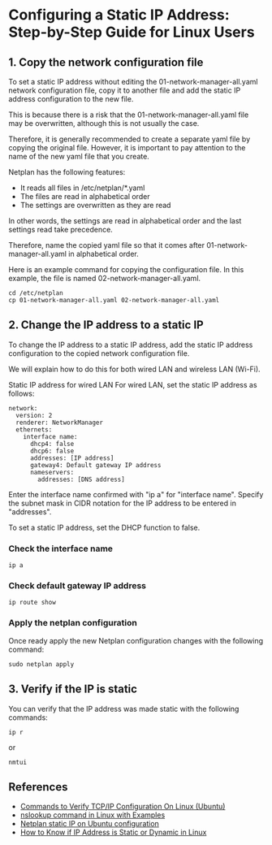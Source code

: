 # Configuring a Static IP Address: Step-by-Step Guide for Linux Users

## 1. Copy the network configuration file
To set a static IP address without editing the 01-network-manager-all.yaml network configuration file, copy it to another file and add the static IP address configuration to the new file.

This is because there is a risk that the  01-network-manager-all.yaml file may be overwritten, although this is not usually the case.

Therefore, it is generally recommended to create a separate yaml file by copying the original file. However, it is important to pay attention to the name of the new yaml file that you create.

Netplan has the following features:

- It reads all files in /etc/netplan/*.yaml
- The files are read in alphabetical order
- The settings are overwritten as they are read

In other words, the settings are read in alphabetical order and the last settings read take precedence.

Therefore, name the copied yaml file so that it comes after 01-network-manager-all.yaml in alphabetical order.

Here is an example command for copying the configuration file. In this example, the file is named 02-network-manager-all.yaml.
```
cd /etc/netplan
cp 01-network-manager-all.yaml 02-network-manager-all.yaml
```

## 2. Change the IP address to a static IP

To change the IP address to a static IP address, add the static IP address configuration to the copied network configuration file.

We will explain how to do this for both wired LAN and wireless LAN (Wi-Fi).

Static IP address for wired LAN
For wired LAN, set the static IP address as follows:
```
network:
  version: 2
  renderer: NetworkManager
  ethernets:
    interface name:
      dhcp4: false
      dhcp6: false
      addresses: [IP address]
      gateway4: Default gateway IP address
      nameservers:
        addresses: [DNS address]
```
Enter the interface name confirmed with "ip a" for "interface name".
Specify the subnet mask in CIDR notation for the IP address to be entered in "addresses".

To set a static IP address, set the DHCP function to false.

### Check the interface name
```
ip a
```

### Check default gateway IP address
```
ip route show
```

### Apply the netplan configuration
Once ready apply the new Netplan configuration changes with the following command:
```
sudo netplan apply
```

## 3. Verify if the IP is static
You can verify that the IP address was made static with the following commands:
```
ip r
```
or 
```
nmtui
```

## References
- [Commands to Verify TCP/IP Configuration On Linux (Ubuntu)](https://www.n-study.com/en/tcp-ip/linux-tcpip-configuration/)
- [nslookup command in Linux with Examples](https://www.geeksforgeeks.org/nslookup-command-in-linux-with-examples/)
- [Netplan static IP on Ubuntu configuration](https://linuxconfig.org/how-to-configure-static-ip-address-on-ubuntu-18-04-bionic-beaver-linux)
- [How to Know if IP Address is Static or Dynamic in Linux](https://linuxhint.com/know-if-ip-address-is-static-or-dynamic-in-linux/)
